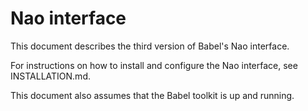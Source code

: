 # Nao interface

This document describes the third version of Babel's Nao interface.

For instructions on how to install and configure the Nao interface, see INSTALLATION.md.

This document also assumes that the Babel toolkit is up and running.
